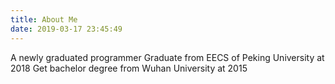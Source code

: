 ```yaml
---
title: About Me
date: 2019-03-17 23:45:49
---
```

A newly graduated programmer
Graduate from EECS of Peking University at 2018
Get bachelor degree from Wuhan University at 2015
